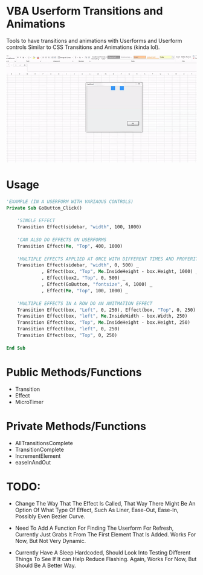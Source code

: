 # VBA Userform Transitions and Animations
Tools to have transitions and animations with Userforms and Userform controls
Similar to CSS Transitions and Animations (kinda lol).

![](UserformAnimation.gif)

# Usage
```vb
'EXAMPLE (IN A USERFORM WITH VARIAOUS CONTROLS)
Private Sub GoButton_Click()
    
    'SINGLE EFFECT
    Transition Effect(sidebar, "width", 100, 1000)
    
    'CAN ALSO DO EFFECTS ON USERFORMS
    Transition Effect(Me, "Top", 400, 1000)
    
    'MULTIPLE EFFECTS APPLIED AT ONCE WITH DIFFERENT TIMES AND PROPERITES
    Transition Effect(sidebar, "width", 0, 500) _
             , Effect(box, "Top", Me.InsideHeight - box.Height, 1000) _
             , Effect(box2, "Top", 0, 500) _
             , Effect(GoButton, "fontsize", 4, 1000) _
             , Effect(Me, "Top", 100, 1000) _
    
    'MULTIPLE EFFECTS IN A ROW DO AN ANITMATION EFFECT
    Transition Effect(box, "Left", 0, 250), Effect(box, "Top", 0, 250)
    Transition Effect(box, "left", Me.InsideWidth - box.Width, 250)
    Transition Effect(box, "Top", Me.InsideHeight - box.Height, 250)
    Transition Effect(box, "left", 0, 250)
    Transition Effect(box, "Top", 0, 250)
    
End Sub
```


# Public Methods/Functions
- Transition
- Effect
- MicroTimer

# Private Methods/Functions
- AllTransitionsComplete
- TransitionComplete
- IncrementElement
- easeInAndOut

# TODO:
- Change The Way That The Effect Is Called, That Way There Might Be An Option Of What Type Of Effect, Such As Liner, Ease-Out, Ease-In, Possibly Even Bezier Curve.

- Need To Add A Function For Finding The Userform For Refresh, Currently Just Grabs It From The First Element That Is Added. Works For Now, But Not Very Dynamic.


- Currently Have A Sleep Hardcoded, Should Look Into Testing Different Things To See If It can Help Reduce Flashing. Again, Works For Now, But Should Be A Better Way.


